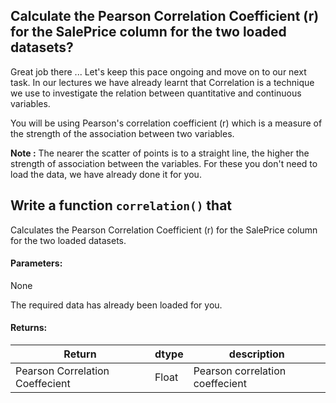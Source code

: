 ## Calculate the Pearson Correlation Coefficient (r) for the SalePrice column for the two loaded datasets?

Great job there ... 
Let's keep this pace ongoing and move on to our next task.
In our lectures we have already learnt that Correlation is a technique we use to investigate the relation between quantitative and continuous variables. 

You will be using Pearson's correlation coefficient (r) which is a measure of the strength of the association between two variables. 

**Note :**
The nearer the scatter of points is to a straight line, the higher the strength of association between the variables.
For these you don't need to load the data, we have already done it for you.

## Write a function `correlation()` that

Calculates the Pearson Correlation Coefficient (r) for the SalePrice column for the two loaded datasets.


#### Parameters:

None 

The required data has already been loaded for you.


#### Returns:

| Return | dtype | description |
| --- | --- | --- | 
| Pearson Correlation Coeffecient | Float | Pearson correlation coeffecient|
